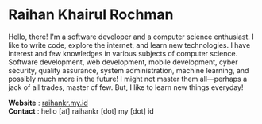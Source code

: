# Raihan Khairul Rochman

Hello, there! I'm a software developer and a computer science enthusiast. I like to write code, explore the internet, and learn new technologies. I have interest and few knowledges in various subjects of computer science. Software development, web development, mobile development, cyber security, quality assurance, system administration, machine learning, and possibly much more in the future! I might not master them all&mdash;perhaps a jack of all trades, master of few. But, I like to learn new things everyday!

**Website**&nbsp;: [raihankr.my.id](https://www.raihankr.my.id)  
**Contact**&nbsp;: hello [at] raihankr [dot] my [dot] id
